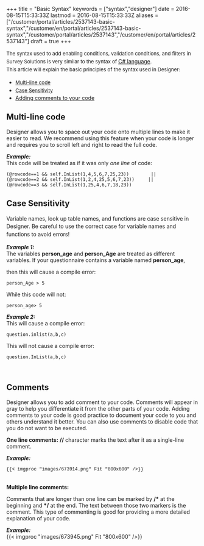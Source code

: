 ﻿+++
title = "Basic Syntax"
keywords = ["syntax","designer"]
date = 2016-08-15T15:33:33Z
lastmod = 2016-08-15T15:33:33Z
aliases = ["/customer/portal/articles/2537143-basic-syntax","/customer/en/portal/articles/2537143-basic-syntax","/customer/portal/articles/2537143","/customer/en/portal/articles/2537143"]
draft = true
+++

<span style="font-size: 13px; line-height: 1.6;">The syntax used to add
enabling conditions, validation conditions, and filters in Survey
Solutions is very similar to the syntax of </span>[C\#
language](https://msdn.microsoft.com/en-us/library/kx37x362.aspx)<span
style="font-size: 13px; line-height: 1.6;">.  
This article will explain the basic principles of the syntax used in
Designer: </span>

-   [<span style="font-size: 13px; line-height: 1.6;">Multi-line
    code</span>](#multi)
-   [<span style="font-size: 13px; line-height: 1.6;">Case
    Sensitivity</span>](#case)
-   [Adding comments to your code](#comments)

 <span id="multi"></span>Multi-line code
----------------------------------------

  
Designer allows you to space out your code onto multiple lines to make
it easier to read. We recommend using this feature when your code is
longer and requires you to scroll left and right to read the full
code.  
  
***Example:***  
This code will be treated as if it was only *one line* of code:

    (@rowcode==1 && self.InList(1,4,5,6,7,25,23))        ||
    (@rowcode==2 && self.InList(1,2,4,25,5,6,7,23))     ||
    (@rowcode==3 && self.InList(1,25,4,6,7,18,23))

  <span id="case"></span>Case Sensitivity
----------------------------------------

  
<span style="line-height: 20.8px;">Variable names, look up table names,
and functions are case sensitive in Designer. Be careful to use the
correct case for variable names and functions to avoid errors! </span>  
  
***Example 1:***  
The variables **person\_age** and **person\_Age** are treated as
different variables. If your questionnaire contains a variable named
**person\_age**,  
  
then this will cause a compile error:

    person_Age > 5 

  
While this code will not:

    person_age> 5

  
  
***Example 2:***  
This will cause a compile error:

    question.inlist(a,b,c)

  
  
This will not cause a compile error:

    question.InList(a,b,c)

  
  
 

<span id="comments"></span>Comments
-----------------------------------

  
Designer allows you to add comment to your code. Comments will appear in
gray to help you differentiate it from the other parts of your
code. Adding comments to your code is good practice to document your
code to you and others understand it better. You can also use comments
to disable code that you do not want to be executed.

  
**One line comments:** **//** character marks the text after it as a
single-line comment.  
  
***Example:***

<span style="font-family:courier new,courier,monospace;"><span
style="font-size:12px;">{{< imgproc "images/673914.png" Fit "800x600" />}}</span></span>  
 

**Multiple line comments:**  
  
Comments that are longer than one line can be marked by **/\*** at the
beginning and **\*/** at the end. The text between those two markers is
the comment. This type of commenting is good for providing a more
detailed explanation of your code.  
  
***Example:***  
{{< imgproc "images/673945.png" Fit "800x600" />}}
